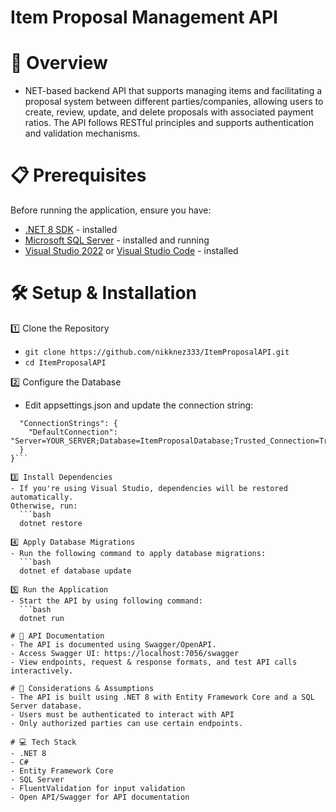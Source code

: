 # Item Proposal Management API

# 🚀 Overview
- NET-based backend API that supports managing items and facilitating a proposal system between different parties/companies, allowing users to create, review, update, and delete proposals with associated payment ratios. The API follows RESTful principles and supports authentication and validation mechanisms.
  
# 📋 Prerequisites
Before running the application, ensure you have:

- [.NET 8 SDK](https://dotnet.microsoft.com/en-us/download/dotnet/8.0) - installed
- [Microsoft SQL Server](https://www.microsoft.com/en-us/sql-server/sql-server-downloads) - installed and running
- [Visual Studio 2022](https://visualstudio.microsoft.com/downloads/) or [Visual Studio Code](https://code.visualstudio.com/download) - installed

# 🛠️ Setup & Installation
1️⃣ Clone the Repository
- `git clone https://github.com/nikknez333/ItemProposalAPI.git`
- `cd ItemProposalAPI`
  
2️⃣ Configure the Database
- Edit appsettings.json and update the connection string:
  
```{
  "ConnectionStrings": {
    "DefaultConnection": "Server=YOUR_SERVER;Database=ItemProposalDatabase;Trusted_Connection=True;"
  }
}```

3️⃣ Install Dependencies
- If you're using Visual Studio, dependencies will be restored automatically.
Otherwise, run:
  ```bash
  dotnet restore

4️⃣ Apply Database Migrations
- Run the following command to apply database migrations:
  ```bash
  dotnet ef database update
  
5️⃣ Run the Application
- Start the API by using following command:
  ```bash
  dotnet run
  
# 📖 API Documentation
- The API is documented using Swagger/OpenAPI.
- Access Swagger UI: https://localhost:7056/swagger
- View endpoints, request & response formats, and test API calls interactively.
  
# 📌 Considerations & Assumptions
- The API is built using .NET 8 with Entity Framework Core and a SQL Server database.
- Users must be authenticated to interact with API
- Only authorized parties can use certain endpoints.
  
# 💻 Tech Stack
- .NET 8
- C#
- Entity Framework Core
- SQL Server
- FluentValidation for input validation
- Open API/Swagger for API documentation
